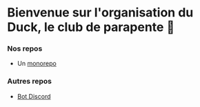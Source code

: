 # Bienvenue sur l'organisation du Duck, le club de parapente 🦆

### Nos repos
- Un [monorepo](https://github.com/Duck-Parapente/monorepo)

### Autres repos
- [Bot Discord](https://github.com/BodomBeach/bot-discord-duck)
